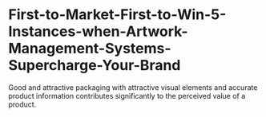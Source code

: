 # First-to-Market-First-to-Win-5-Instances-when-Artwork-Management-Systems-Supercharge-Your-Brand
Good and attractive packaging with attractive visual elements and accurate product information contributes significantly to the perceived value of a product.
